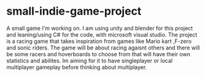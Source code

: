 # small-indie-game-project
A small game I'm working on. I am using unity and blender for this project and leaning/using C# for the code, with microsoft visual studio. The project is a racing game that takes inspiration from games like Mario kart ,F-zero and sonic riders. The game will be about racing agaisnt others and there will be some racers and hoverboards to choose from that will have their own statistics and abilites. Im aiming for it to have singleplayer or local multiplayer gameplay before thinking about multiplayer.


